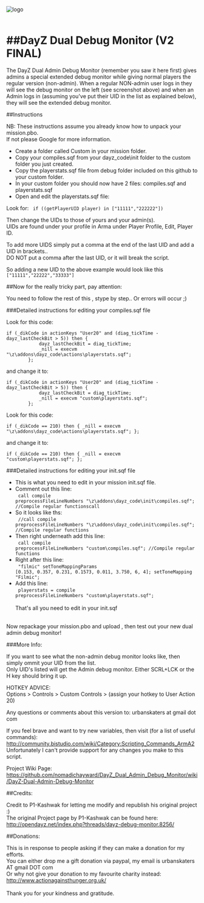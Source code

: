 ![logo](http://i45.tinypic.com/30rp5qx.jpg)<br /><br />



##DayZ Dual Debug Monitor (V2 FINAL)
=============================

The DayZ Dual Admin Debug Monitor (remember you saw it here first) gives admins a special extended debug monitor while 
giving normal players the regular version (non-admin).  When a regular NON-admin user logs in they will see the debug 
monitor on the left (see screenshot above) and when an Admin logs in (assuming you've put their UID in the list as 
explained below), they will see the extended debug monitor.
<br/>

##Instructions

NB: These instructions assume you already know how to unpack your mission.pbo. <br/>If not please Google for more information.

* Create a folder called Custom in your mission folder.
* Copy your compiles.sqf from your dayz_code\init folder to the custom folder you just created.
* Copy the playerstats.sqf file from debug folder included on this github to your custom folder.
* In your custom folder you should now have 2 files: compiles.sqf and playerstats.sqf
* Open and edit the playerstats.sqf file:

Look for: <code> if ((getPlayerUID player) in ["11111","222222"]) </code>

Then change the UIDs to those of yours and your admin(s).<br/>
UIDs are found under your profile in Arma under Player Profile, Edit, Player ID.

To add more UIDS simply put a comma at the end of the last UID and add a UID in brackets..<br/>
DO NOT put a comma after the last UID, or it will break the script.

So adding a new UID to the above example would look like this <code> ["11111","22222","33333"] </code>

##Now for the really tricky part, pay attention:

You need to follow the rest of this , stype by step.. Or errors will occur ;)

###Detailed instructions for editing your compiles.sqf file

Look for this code:
<pre><code>if (_dikCode in actionKeys "User20" and (diag_tickTime - dayz_lastCheckBit > 5)) then {
			dayz_lastCheckBit = diag_tickTime;
			_nill = execvm "\z\addons\dayz_code\actions\playerstats.sqf";
		};</code></pre>

and change it to:

<pre><code>if (_dikCode in actionKeys "User20" and (diag_tickTime - dayz_lastCheckBit > 5)) then {
			dayz_lastCheckBit = diag_tickTime;
			_nill = execvm "custom\playerstats.sqf";
		};</code></pre>

Look for this code:

<code>if (_dikCode == 210) then {
				_nill = execvm "\z\addons\dayz_code\actions\playerstats.sqf";
		};</code>
		
and change it to:

<code>if (_dikCode == 210) then {
				_nill = execvm "custom\playerstats.sqf";
		};</code>
 
###Detailed instructions for editing your init.sqf file

* This is what you need to edit in your mission init.sqf file.
* Comment out this line:<br/>
<code>  call compile preprocessFileLineNumbers "\z\addons\dayz_code\init\compiles.sqf";				//Compile regular functionscall</code>
* So it looks like ths:<br/>
<code>  //call compile preprocessFileLineNumbers "\z\addons\dayz_code\init\compiles.sqf";  			//Compile regular functions</code>
* Then right underneath add this line:<br/>
<code>  call compile preprocessFileLineNumbers "custom\compiles.sqf";				//Compile regular functions</code>
* Right after this line:<br/>
<code>  "filmic" setToneMappingParams [0.153, 0.357, 0.231, 0.1573, 0.011, 3.750, 6, 4]; setToneMapping "Filmic";</code>
* Add this line:<br/>
<code>  playerstats = compile preprocessFileLineNumbers "custom\playerstats.sqf";</code>
<br/><br/>
That's all you need to edit in your init.sqf<br/>
<br/>
Now repackage your mission.pbo and upload , then test out your new dual admin debug monitor! 

###More Info:

If you want to see what the non-admin debug monitor looks like, then simply ommit your UID from the list.  
Only UID's listed will get the Admin debug monitor. Either SCRL+LCK or the H key should bring it up. 

HOTKEY ADVICE:<br/>
Options > Controls > Custom Controls > (assign your hotkey to User Action 20)

Any questions or comments about this version to: urbanskaters at gmail dot com

If you feel brave and want to try new variables, then visit (for a list of useful commands): 
http://community.bistudio.com/wiki/Category:Scripting_Commands_ArmA2 <br/>
Unfortunately I can't provide support for any changes you make to this script.  

Project Wiki Page: https://github.com/nomadichayward/DayZ_Dual_Admin_Debug_Monitor/wiki/DayZ-Dual-Admin-Debug-Monitor

##Credits:

Credit to P1-Kashwak for letting me modify and republish his original project :)<br/>
The original Project page by P1-Kashwak can be found here: <br/>
http://opendayz.net/index.php?threads/dayz-debug-monitor.8256/

##Donations:

This is in response to people asking if they can make a donation for my efforts.<br/>
You can either drop me a gift donation via paypal, my email is urbanskaters AT gmail DOT com<br/>
Or why not give your donation to my favourite charity instead: http://www.actionagainsthunger.org.uk/<br/><br/>
Thank you for your kindness and gratitude.   
